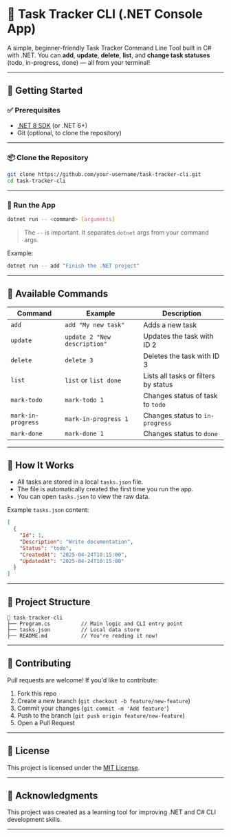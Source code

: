 # 🧰 Task Tracker CLI (.NET Console App)

A simple, beginner-friendly Task Tracker Command Line Tool built in C# with .NET. You can **add**, **update**, **delete**, **list**, and **change task statuses** (todo, in-progress, done) — all from your terminal!

---

## 🚀 Getting Started

### ✅ Prerequisites

- [.NET 8 SDK](https://dotnet.microsoft.com/en-us/download) (or .NET 6+)
- Git (optional, to clone the repository)

---

### 📦 Clone the Repository

```bash
git clone https://github.com/your-username/task-tracker-cli.git
cd task-tracker-cli
```

---

### 🏃 Run the App

```bash
dotnet run -- <command> [arguments]
```

> The `--` is important. It separates `dotnet` args from your command args.

Example:
```bash
dotnet run -- add "Finish the .NET project"
```

---

## 🧭 Available Commands

| Command | Example | Description |
|--------|---------|-------------|
| `add` | `add "My new task"` | Adds a new task |
| `update` | `update 2 "New description"` | Updates the task with ID 2 |
| `delete` | `delete 3` | Deletes the task with ID 3 |
| `list` | `list` or `list done` | Lists all tasks or filters by status |
| `mark-todo` | `mark-todo 1` | Changes status of task to `todo` |
| `mark-in-progress` | `mark-in-progress 1` | Changes status to `in-progress` |
| `mark-done` | `mark-done 1` | Changes status to `done` |

---

## 💾 How It Works

- All tasks are stored in a local `tasks.json` file.
- The file is automatically created the first time you run the app.
- You can open `tasks.json` to view the raw data.

Example `tasks.json` content:
```json
[
  {
    "Id": 1,
    "Description": "Write documentation",
    "Status": "todo",
    "CreatedAt": "2025-04-24T10:15:00",
    "UpdatedAt": "2025-04-24T10:15:00"
  }
]
```

---

## 📁 Project Structure

```text
📂 task-tracker-cli
├── Program.cs          // Main logic and CLI entry point
├── tasks.json          // Local data store
├── README.md           // You're reading it now!
```

---

## 🤝 Contributing

Pull requests are welcome! If you'd like to contribute:

1. Fork this repo
2. Create a new branch (`git checkout -b feature/new-feature`)
3. Commit your changes (`git commit -m 'Add feature'`)
4. Push to the branch (`git push origin feature/new-feature`)
5. Open a Pull Request

---

## 📃 License

This project is licensed under the [MIT License](LICENSE).

---

## 🙌 Acknowledgments

This project was created as a learning tool for improving .NET and C# CLI development skills.

---
